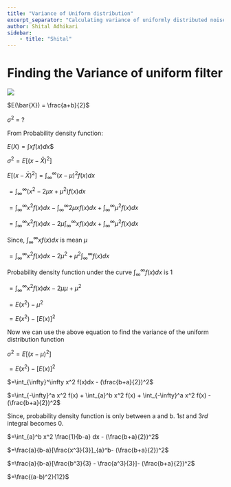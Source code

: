 ```yaml
---
title: "Variance of Uniform distribution"
excerpt_separator: "Calculating variance of uniformly distributed noise."
author: Shital Adhikari
sidebar:
    - title: "Shital"
---
```



# Finding the Variance of uniform filter
![](https://www.researchgate.net/profile/Anantkumar-Pimpale/publication/316525043/figure/fig1/AS:487799678869504@1493311914825/PDF-for-Uniform-noise.png)

$E(\bar{X}) = \frac{a+b}{2}$

$\sigma^2$ = ?

From Probability density function:

$E(X)= \int xf(x)dx$$

$\sigma^2 = E[(x-\bar{X})^2]$

$E[(x-\bar{X})^2] = \int_{\infty}^\infty (x-\mu)^2f(x)dx$ 

$=\int_{\infty}^\infty(x^2 - 2\mu x + \mu^2)f(x)dx$

$=\int_{\infty}^\infty x^2 f(x)dx - \int_{\infty}^\infty 2\mu x f(x)dx + \int_{\infty}^\infty\mu^2f(x)dx$

$=\int_{\infty}^\infty x^2 f(x)dx - 2\mu\int_{\infty}^\infty x f(x)dx + \int_{\infty}^\infty\mu^2f(x)dx$


Since, $\int_{\infty}^\infty x f(x)dx$ is mean $\mu$


$=\int_{\infty}^\infty x^2 f(x)dx - 2\mu^2 + \mu^2\int_{\infty}^\infty f(x)dx$  

Probability density function under the curve $\int_{\infty}^\infty f(x)dx$ is $1$

$=\int_{\infty}^\infty x^2 f(x)dx - 2\mu \mu + \mu^2$

$=E(x^2) - \mu^2$

$=E(x^2)- [E(x)]^2$

Now we can use the above equation to find the variance of the uniform distribution function

$\sigma^2 = E[(x-\mu)^2]$

$=E(x^2) - [E(x)]^2$

$=\int_{\infty}^\infty x^2 f(x)dx - (\frac{b+a}{2})^2$

$=\int_{-\infty}^a x^2 f(x) + \int_{a}^b x^2 f(x) + \int_{-\infty}^a x^2 f(x) - (\frac{b+a}{2})^2$

Since, probability density function is only between a and b. $1st$ and $3rd$ integral becomes 0.

$=\int_{a}^b x^2 \frac{1}{b-a} dx - (\frac{b+a}{2})^2$

$=\frac{a}{b-a}[\frac{x^3}{3}]_{a}^b- (\frac{b+a}{2})^2$

$=\frac{a}{b-a}[\frac{b^3}{3} - \frac{a^3}{3}]- (\frac{b+a}{2})^2$

$=\frac{(a-b)^2}{12}$


